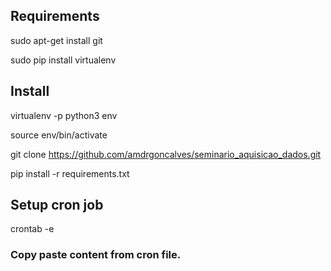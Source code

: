 ## Requirements

sudo apt-get install git

sudo pip install virtualenv


## Install

virtualenv -p python3 env

source env/bin/activate

git clone https://github.com/amdrgoncalves/seminario_aquisicao_dados.git

pip install -r requirements.txt


## Setup cron job

crontab -e

### Copy  paste content from cron file.
